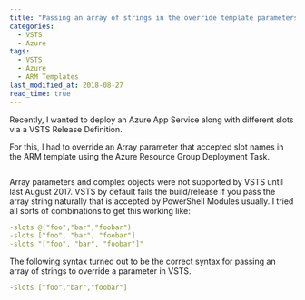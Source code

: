 ```yaml
---
title: "Passing an array of strings in the override template parameters in VSTS"
categories:
  - VSTS
  - Azure
tags:
  - VSTS
  - Azure
  - ARM Templates
last_modified_at: 2018-08-27
read_time: true
---
```


Recently, I wanted to deploy an Azure App Service along with different slots via a VSTS Release Definition.

For this, I had to override an Array parameter that accepted slot names in the ARM template using the Azure Resource Group Deployment Task.

<figure style="width: 1200px">
  <img src="{{ site.url }}{{ site.baseurl }}/assets/images/2018_08_27_vsts-azure-array-override-param_override_template_parameters.png" alt="">
</figure> 

Array parameters and complex objects were not supported by VSTS until last August 2017. VSTS by default fails the build/release if you pass the array string naturally that is accepted by PowerShell Modules usually. I tried all sorts of combinations to get this working like:

```yaml
-slots @("foo","bar","foobar")
-slots ["foo", "bar", "foobar"]
-slots "["foo", "bar", "foobar"]"
```

The following syntax turned out to be the correct syntax for passing an array of strings to override a parameter in VSTS.

```yaml
-slots ["foo","bar","foobar"]
```

